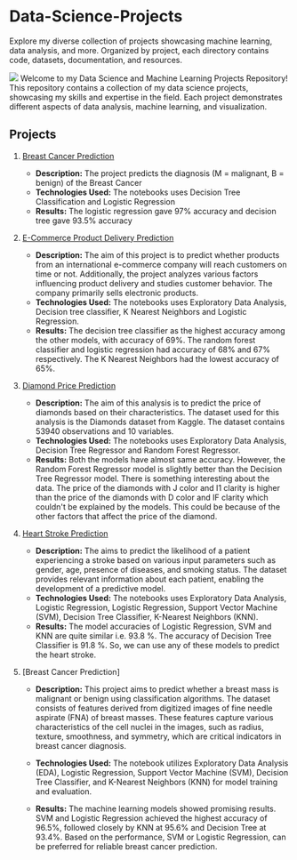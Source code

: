 # Data-Science-Projects
Explore my diverse collection of projects showcasing machine learning, data analysis, and more. Organized by project, each directory contains code, datasets, documentation, and resources.

![](https://lh3.googleusercontent.com/yuUrDV2DAtBRvItHZ2FvXMkPbHR5NEt4kXbpp8dgK-r9jI9-irP19GJb2CvdBRYmy41KG4BxFu2Hod9GzdgGc46iYmm7As4bNNsc-JP7vYwY8d1BzHgZdvKR7H4xtLM20zR9gn0PJE-nQU0navp9Xh0pHc3Cp-CjYUENN7dWZ3NJiw8CiHFEJn7Mc0ul_A)
Welcome to my Data Science and Machine Learning Projects Repository! This repository contains a collection of my data science projects, showcasing my skills and expertise in the field. Each project demonstrates different aspects of data analysis, machine learning, and visualization.
## Projects
1. [Breast Cancer Prediction](https://github.com/devika-be/Data-Science-Projects/tree/main/Breast%20Cancer%20Prediction)
   - **Description:** The project predicts the diagnosis (M = malignant, B = benign) of the Breast Cancer
   - **Technologies Used:** The notebooks uses Decision Tree Classification and Logistic Regression
   - **Results:** The logistic regression gave 97% accuracy and decision tree gave 93.5% accuracy

2. [E-Commerce Product Delivery Prediction](https://github.com/devika-be/Data-Science-and-Machine-Learning-Projects/tree/main/E-Commerce%20Product%20Delivery%20Prediction)

   - **Description:** The aim of this project is to predict whether products from an international e-commerce company will reach customers on time or not. Additionally, the project analyzes various factors 
      influencing product delivery and studies customer behavior. The company primarily sells electronic products.
   - **Technologies Used:** The notebooks uses Exploratory Data Analysis, Decision tree classifier, K Nearest Neighbors and Logistic Regression.
   - **Results:** The decision tree classifier as the highest accuracy among the other models, with accuracy of 69%. The random forest classifier and logistic regression had accuracy of 68% and 67% respectively. 
      The K Nearest Neighbors had the lowest accuracy of 65%.

3. [Diamond Price Prediction](https://github.com/devika-be/Data-Science-and-Machine-Learning-Projects/tree/main/Diamand%20Price%20Prediction)

   - **Description:** The aim of this analysis is to predict the price of diamonds based on their characteristics. The dataset used for this analysis is the Diamonds dataset from Kaggle. The dataset contains 
       53940 observations and 10 variables. 
   - **Technologies Used:** The notebooks uses Exploratory Data Analysis, Decision Tree Regressor and Random Forest Regressor.
   - **Results:** Both the models have almost same accuracy. However, the Random Forest Regressor model is slightly better than the Decision Tree Regressor model.
     There is something interesting about the data. The price of the diamonds with J color and I1 clarity is higher than the price of the diamonds with D color and IF clarity which couldn't be explained by the
     models. This could be because of the other factors that affect the price of the diamond.
     
   
4. [Heart Stroke Prediction](https://github.com/devika-be/Data-Science-and-Machine-Learning-Projects/tree/main/Heart%20Stroke%20Prediction)

   - **Description:** The aims to predict the likelihood of a patient experiencing a stroke based on various input parameters such as gender, age, presence of diseases, and smoking status. The dataset provides 
     relevant information about each patient, enabling the development of a predictive model. 
   - **Technologies Used:** The notebooks uses Exploratory Data Analysis, Logistic Regression, Logistic Regression, Support Vector Machine (SVM), Decision Tree Classifier, K-Nearest Neighbors (KNN).
   - **Results:** The model accuracies of Logistic Regression, SVM and KNN are quite similar i.e. 93.8 %. The accuracy of Decision Tree Classifier is 91.8 %. So, we can use any of these models to predict the 
     heart stroke.

5. [Breast Cancer Prediction]
 
   - **Description:** This project aims to predict whether a breast mass is malignant or benign using classification algorithms. The dataset consists of features derived from digitized images of fine needle 
     aspirate (FNA) of breast masses. These features capture various characteristics of the cell nuclei in the images, such as radius, texture, smoothness, and symmetry, which are critical indicators in breast 
     cancer diagnosis.

   - **Technologies Used:** The notebook utilizes Exploratory Data Analysis (EDA), Logistic Regression, Support Vector Machine (SVM), Decision Tree Classifier, and K-Nearest Neighbors (KNN) for model training and 
     evaluation.

   - **Results:** The machine learning models showed promising results. SVM and Logistic Regression achieved the highest accuracy of 96.5%, followed closely by KNN at 95.6% and Decision Tree at 93.4%. Based on 
     the performance, SVM or Logistic Regression, can be preferred for reliable breast cancer prediction.




